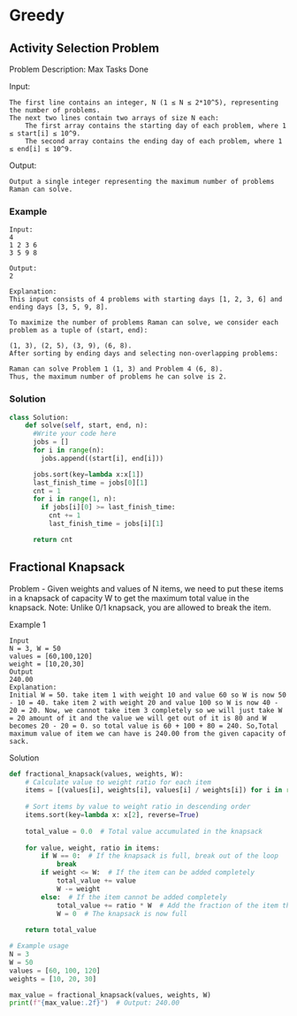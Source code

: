 # Greedy

## Activity Selection Problem

Problem Description: Max Tasks Done

Input:

    The first line contains an integer, N (1 ≤ N ≤ 2*10^5), representing the number of problems.
    The next two lines contain two arrays of size N each:
        The first array contains the starting day of each problem, where 1 ≤ start[i] ≤ 10^9.
        The second array contains the ending day of each problem, where 1 ≤ end[i] ≤ 10^9.

Output:

    Output a single integer representing the maximum number of problems Raman can solve.

### Example

```text
Input:
4
1 2 3 6
3 5 9 8

Output:
2

Explanation:
This input consists of 4 problems with starting days [1, 2, 3, 6] and ending days [3, 5, 9, 8].

To maximize the number of problems Raman can solve, we consider each problem as a tuple of (start, end):

(1, 3), (2, 5), (3, 9), (6, 8).
After sorting by ending days and selecting non-overlapping problems:

Raman can solve Problem 1 (1, 3) and Problem 4 (6, 8).
Thus, the maximum number of problems he can solve is 2.
```

### Solution

```python
class Solution:
    def solve(self, start, end, n):
      #Write your code here
      jobs = []
      for i in range(n):
        jobs.append((start[i], end[i]))

      jobs.sort(key=lambda x:x[1])
      last_finish_time = jobs[0][1]
      cnt = 1
      for i in range(1, n):
        if jobs[i][0] >= last_finish_time:
          cnt += 1
          last_finish_time = jobs[i][1]

      return cnt
```

## Fractional Knapsack

Problem - Given weights and values of N items, we need to put these items in a knapsack of capacity W to get the maximum total value in the knapsack. Note: Unlike 0/1 knapsack, you are allowed to break the item.

Example 1
```text
Input
N = 3, W = 50
values = [60,100,120]
weight = [10,20,30]
Output
240.00
Explanation:
Initial W = 50. take item 1 with weight 10 and value 60 so W is now 50 - 10 = 40. take item 2 with weight 20 and value 100 so W is now 40 - 20 = 20. Now, we cannot take item 3 completely so we will just take W = 20 amount of it and the value we will get out of it is 80 and W becomes 20 - 20 = 0. so total value is 60 + 100 + 80 = 240. So,Total maximum value of item we can have is 240.00 from the given capacity of sack.
```

Solution
```python
def fractional_knapsack(values, weights, W):
    # Calculate value to weight ratio for each item
    items = [(values[i], weights[i], values[i] / weights[i]) for i in range(len(values))]
    
    # Sort items by value to weight ratio in descending order
    items.sort(key=lambda x: x[2], reverse=True)
    
    total_value = 0.0  # Total value accumulated in the knapsack
    
    for value, weight, ratio in items:
        if W == 0:  # If the knapsack is full, break out of the loop
            break
        if weight <= W:  # If the item can be added completely
            total_value += value
            W -= weight
        else:  # If the item cannot be added completely
            total_value += ratio * W  # Add the fraction of the item that fits
            W = 0  # The knapsack is now full
    
    return total_value

# Example usage
N = 3
W = 50
values = [60, 100, 120]
weights = [10, 20, 30]

max_value = fractional_knapsack(values, weights, W)
print(f"{max_value:.2f}")  # Output: 240.00
```
